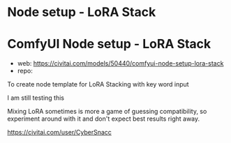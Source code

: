 Node setup - LoRA Stack
========================

# ComfyUI Node setup - LoRA Stack

* web: https://civitai.com/models/50440/comfyui-node-setup-lora-stack
* repo: 


To create node template for LoRA Stacking with key word input

I am still testing this

Mixing LoRA sometimes is more a game of guessing compatibility, so experiment around with it and don't expect best results right away.

https://civitai.com/user/CyberSnacc
